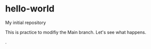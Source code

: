 # hello-world
My initial repository

This is  practice to modifiy the Main branch.
Let's see what happens.

.
